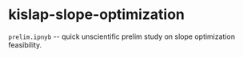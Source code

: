# kislap-slope-optimization
`prelim.ipnyb` -- quick unscientific prelim study on slope optimization feasibility.